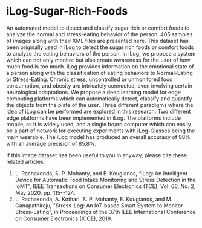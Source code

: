 # iLog-Sugar-Rich-Foods
An automated model to detect and classify sugar rich or comfort foods to analyze the normal and stress-eating behavior of the person. 
405 samples of images along with their XML files are presented here. This dataset has been originally used in iLog to detect the sugar rich foods or comfort foods to analyze the eating behaviors of the person.  In iLog, we propose a system which can not only monitor but also create awareness for the user of how much food is too much. iLog provides information on the emotional state of a person along with the classification of eating behaviors to Normal-Eating or Stress-Eating. Chronic stress, uncontrolled or unmonitored food consumption, and obesity are intricately connected, even involving certain neurological adaptations. We propose a deep learning model for edge computing platforms which can automatically detect, classify and quantify the objects from the plate of the user. Three different paradigms where the idea of iLog can be performed are explored in this research. Two different edge platforms have been implemented in iLog. The platforms include mobile, as it is widely used, and a single board computer which can easily be a part of network for executing experiments with iLog-Glasses being the main wearable. The iLog model has produced an overall accuracy of 98% with an average precision of 85.8%. 

If this image dataset has been useful to you in anyway, please cite these related articles: 
1.	L. Rachakonda, S. P. Mohanty, and E. Kougianos, “iLog: An Intelligent Device for Automatic Food Intake Monitoring and Stress Detection in the IoMT”, IEEE Transactions on Consumer Electronics (TCE), Vol. 66, No. 2, May 2020, pp. 115--124.
2.	L. Rachakonda, A. Kothari, S. P. Mohanty, E. Kougianos, and M. Ganapathiraju, "Stress-Log: An IoT-based Smart System to Monitor Stress-Eating", in Proceedings of the 37th IEEE International Conference on Consumer Electronics (ICCE), 2019.
